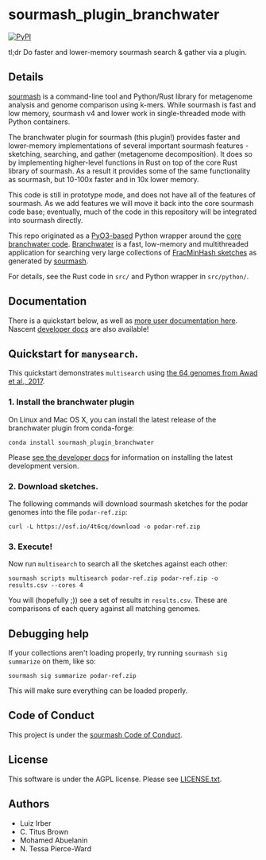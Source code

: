 # sourmash_plugin_branchwater

[![PyPI](https://img.shields.io/pypi/v/sourmash_plugin_branchwater)](https://pypi.org/project/sourmash_plugin_branchwater/)

tl;dr Do faster and lower-memory sourmash search & gather via a plugin.

## Details

[sourmash](https://sourmash.readthedocs.io/en/latest/) is a
command-line tool and Python/Rust library for metagenome analysis and
genome comparison using k-mers.  While sourmash is fast and low
memory, sourmash v4 and lower work in single-threaded mode with Python
containers.

The branchwater plugin for sourmash (this plugin!) provides faster and
lower-memory implementations of several important sourmash features -
sketching, searching, and gather (metagenome decomposition). It does
so by implementing higher-level functions in Rust on top of the core
Rust library of sourmash.  As a result it provides some of the same
functionality as sourmash, but 10-100x faster and in 10x lower memory.

This code is still in prototype mode, and does not have all of the
features of sourmash. As we add features we will move it back into the
core sourmash code base; eventually, much of the code in this
repository will be integrated into sourmash directly.

This repo originated as a [PyO3-based](https://github.com/PyO3/pyo3)
Python wrapper around the
[core branchwater code](https://github.com/sourmash-bio/sra_search).
[Branchwater](https://www.biorxiv.org/content/10.1101/2022.11.02.514947v1)
is a fast, low-memory and multithreaded application for searching very
large collections of
[FracMinHash sketches](https://www.biorxiv.org/content/10.1101/2022.01.11.475838v2)
as generated by [sourmash](https://sourmash.readthedocs.io/).

For details, see the Rust code in `src/` and Python wrapper in `src/python/`.

## Documentation

There is a quickstart below, as well as
[more user documentation here](doc/README.md). Nascent
[developer docs](doc/developer.md) are also available!

## Quickstart for `manysearch`.

This quickstart demonstrates `multisearch` using
[the 64 genomes from Awad et al., 2017](https://osf.io/vk4fa/).

### 1. Install the branchwater plugin

On Linux and Mac OS X, you can install the latest release of the
branchwater plugin from conda-forge:
```
conda install sourmash_plugin_branchwater
```
Please [see the developer docs](doc/developer.md) for information on
installing the latest development version.

### 2. Download sketches.

The following commands will download sourmash sketches for the podar genomes into the file `podar-ref.zip`:

```
curl -L https://osf.io/4t6cq/download -o podar-ref.zip
```

### 3. Execute!

Now run `multisearch` to search all the sketches against each other:
```
sourmash scripts multisearch podar-ref.zip podar-ref.zip -o results.csv --cores 4
```

You will (hopefully ;)) see a set of results in `results.csv`. These are comparisons of each query against all matching genomes.

## Debugging help

If your collections aren't loading properly, try running `sourmash sig
summarize` on them, like so:

```
sourmash sig summarize podar-ref.zip
```

This will make sure everything can be loaded properly.

## Code of Conduct

This project is under the [sourmash Code of Conduct](https://github.com/sourmash-bio/sourmash/blob/latest/CODE_OF_CONDUCT.rst).

## License

This software is under the AGPL license. Please see [LICENSE.txt](LICENSE.txt).

## Authors

* Luiz Irber
* C. Titus Brown
* Mohamed Abuelanin
* N. Tessa Pierce-Ward
